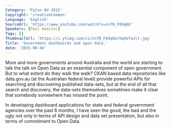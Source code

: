 ```yaml
---
Category: 'PyCon AU 2015'
Copyright: 'creativeCommon'
Language: 'English'
SourceUrl: 'https://www.youtube.com/watch?v=zn7N_F09q6U'
Speakers: [Paul Haesler]
Tags: []
ThumbnailUrl: 'https://i.ytimg.com/vi/zn7N_F09q6U/hqdefault.jpg'
Title: 'Government dashboards and open data.'
date: '2015-08-04'
---
```

More and more governments around Australia and the world are starting to talk the talk on Open Data as an essential component of open government.  But to what extent do they walk the walk?  CKAN based data repositories like data.gov.au (at the Australian federal level) provide powerful APIs for searching and discovering published data-sets, but at the end of all that search and discovery, the data-sets themselves sometimes make it clear that somebody somewhere has missed the point.

In developing dashboard applications for state and federal government agencies over the past 6 months, I have seen the good, the bad and the ugly not only in terms of API design and data set presentation, but also in terms of commitment to Open Data.
